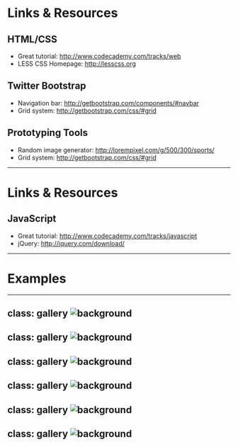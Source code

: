 # Links & Resources

## HTML/CSS
* Great tutorial: http://www.codecademy.com/tracks/web
* LESS CSS Homepage: http://lesscss.org

## Twitter Bootstrap
* Navigation bar: http://getbootstrap.com/components/#navbar
* Grid system: http://getbootstrap.com/css/#grid

## Prototyping Tools
* Random image generator: http://lorempixel.com/g/500/300/sports/
* Grid system: http://getbootstrap.com/css/#grid

---

# Links & Resources

## JavaScript
* Great tutorial: http://www.codecademy.com/tracks/javascript
* jQuery: http://jquery.com/download/

---

# Examples

---
class: gallery
![background](images/method.png)
---
class: gallery
![background](images/method-mobile.png)
---
class: gallery
![background](images/engine-yard.png)
---
class: gallery
![background](images/engine-yard-mobile.png)
---
class: gallery
![background](images/riot-design.png)
---
class: gallery
![background](images/riot-design-mobile.png)
---
